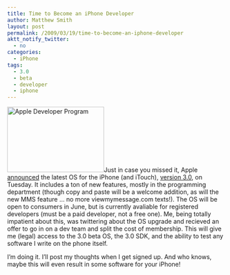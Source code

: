 ```yaml
---
title: Time to Become an iPhone Developer
author: Matthew Smith
layout: post
permalink: /2009/03/19/time-to-become-an-iphone-developer
aktt_notify_twitter:
  - no
categories:
  - iPhone
tags:
  - 3.0
  - beta
  - developer
  - iphone
---
```

<img class="right" title="Apple Developer Program" src="http://digivation.net/wp-content/uploads/2009/03/apple_dev.jpg" alt="Apple Developer Program" width="224" height="151" />Just in case you missed it, Apple [announced][1] the latest OS for the iPhone (and iTouch), [version 3.0][2], on Tuesday. It includes a ton of new features, mostly in the programming department (though copy and paste will be a welcome addition, as will the new MMS feature &#8230; no more viewmymessage.com texts!). The OS will be open to consumers in June, but is currently avaliable for registered developers (must be a paid developer, not a free one). Me, being totally impatient about this, was twittering about the OS upgrade and recieved an offer to go in on a dev team and split the cost of membership. This will give me (legal) access to the 3.0 beta OS, the 3.0 SDK, and the ability to test any software I write on the phone itself.

I&#8217;m doing it. I&#8217;ll post my thoughts when I get signed up. And who knows, maybe this will even result in some software for your iPhone!

 [1]: http://www.engadget.com/2009/03/17/live-from-apples-iphone-os-3-0-preview-event/
 [2]: http://www.apple.com/iphone/preview-iphone-os/